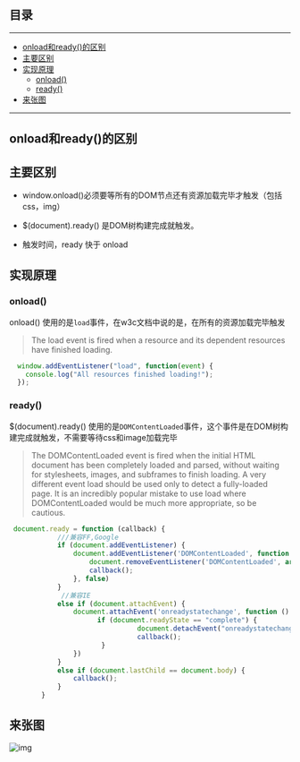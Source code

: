 ## 目录
---
- [onload和ready()的区别](#onload和ready的区别)
- [主要区别](#主要区别)
- [实现原理](#实现原理)
  - [onload()](#onload)
  - [ready()](#ready)
- [来张图](#来张图)
---



## onload和ready()的区别



## 主要区别

- window.onload()必须要等所有的DOM节点还有资源加载完毕才触发（包括css，img）



- $(document).ready() 是DOM树构建完成就触发。



- 触发时间，ready 快于 onload







## 实现原理



### onload()



onload() 使用的是`load`事件，在w3c文档中说的是，在所有的资源加载完毕触发



> The load event is fired when a resource and its dependent resources have finished loading.



```javascript
  window.addEventListener("load", function(event) {
    console.log("All resources finished loading!");
  });
```



### ready()



$(document).ready() 使用的是`DOMContentLoaded`事件，这个事件是在DOM树构建完成就触发，不需要等待css和image加载完毕



> The DOMContentLoaded event is fired when the initial HTML document has been completely loaded and parsed, without waiting for stylesheets, images, and subframes to finish loading. A very different event load should be used only to detect a fully-loaded page. It is an incredibly popular mistake to use load where DOMContentLoaded would be much more appropriate, so be cautious.



```javascript
 document.ready = function (callback) {
            ///兼容FF,Google
            if (document.addEventListener) {
                document.addEventListener('DOMContentLoaded', function () {
                    document.removeEventListener('DOMContentLoaded', arguments.callee, false);
                    callback();
                }, false)
            }
             //兼容IE
            else if (document.attachEvent) {
                document.attachEvent('onreadystatechange', function () {
                      if (document.readyState == "complete") {
                                document.detachEvent("onreadystatechange", arguments.callee);
                                callback();
                       }
                })
            }
            else if (document.lastChild == document.body) {
                callback();
            }
        }
```



## 来张图



![img](http://files.jb51.net/upload/201104/20110414211625991.jpg)

